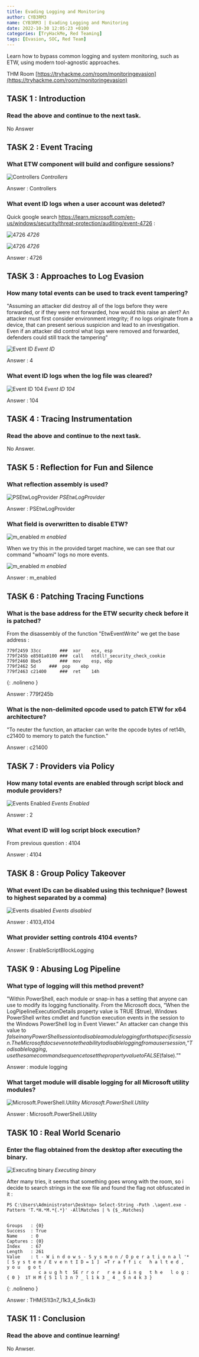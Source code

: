 ```yaml
---
title: Evading Logging and Monitoring
author: CYB3RM3
name: CYB3RM3 | Evading Logging and Monitoring
date: 2022-10-30 12:05:23 +0100
categories: [TryHackMe, Red Teaming]
tags: [Evasion, SOC, Red Team]
---
```


Learn how to bypass common logging and system monitoring, such as ETW, using modern tool-agnostic approaches.

THM Room [https://tryhackme.com/room/monitoringevasion](https://tryhackme.com/room/monitoringevasion)


## TASK 1 : Introduction
### Read the above and continue to the next task.
No Answer

## TASK 2 : Event Tracing
### What ETW component will build and configure sessions? 

![Controllers](/images/thm/monitoringevasion/monitoringevasion_1.png)
_Controllers_

Answer : Controllers

### What event ID logs when a user account was deleted?
Quick google search <https://learn.microsoft.com/en-us/windows/security/threat-protection/auditing/event-4726> :

![4726](/images/thm/monitoringevasion/monitoringevasion_2.png)
_4726_

![4726](/images/thm/monitoringevasion/monitoringevasion_3.png)
_4726_

Answer : 4726

## TASK 3 : Approaches to Log Evasion
###  How many total events can be used to track event tampering?  

 "Assuming an attacker did destroy all of the logs before they were forwarded, or if they were not forwarded, how would this raise an alert? An attacker must first consider environment integrity; if no logs originate from a device, that can present serious suspicion and lead to an investigation. Even if an attacker did control what logs were removed and forwarded, defenders could still track the tampering"

![Event ID](/images/thm/monitoringevasion/monitoringevasion_4.png)
_Event ID_

Answer : 4

### What event ID logs when the log file was cleared?

![Event ID 104](/images/thm/monitoringevasion/monitoringevasion_5.png)
_Event ID 104_

Answer : 104

## TASK 4 : Tracing Instrumentation
### Read the above and continue to the next task. 
No Answer.

## TASK 5 : Reflection for Fun and Silence
### What reflection assembly is used? 

![PSEtwLogProvider](/images/thm/monitoringevasion/monitoringevasion_6.png)
_PSEtwLogProvider_

Answer : PSEtwLogProvider

### What field is overwritten to disable ETW?

![m_enabled](/images/thm/monitoringevasion/monitoringevasion_7.png)
_m enabled_

When we try this in the provided target machine, we can see that our command "whoami" logs no more events.

![m_enabled](/images/thm/monitoringevasion/monitoringevasion_8.png)
_m enabled_

Answer : m_enabled

## TASK 6 : Patching Tracing Functions
### What is the base address for the ETW security check before it is patched? 
From the disassembly of the function "EtwEventWrite" we get the base address :

```console
779f2459 33cc		###  xor	ecx, esp
779f245b e8501a0100	###  call	ntdll!_security_check_cookie
779f2460 8be5		###  mov	esp, ebp
779f2462 5d		###  pop	ebp
779f2463 c21400		###  ret	14h
```
{: .nolineno }

Answer : 779f245b

### What is the non-delimited opcode used to patch ETW for x64 architecture?

 "To neuter the function, an attacker can write the opcode bytes of ret14h, c21400 to memory to patch the function."

Answer : c21400

## TASK 7 : Providers via Policy

### How many total events are enabled through script block and module providers? 

![Events Enabled](/images/thm/monitoringevasion/monitoringevasion_9.png)
_Events Enabled_

Answer : 2

### What event ID will log script block execution?
From previous question : 4104

Answer : 4104

## TASK 8 : Group Policy Takeover
### What event IDs can be disabled using this technique? (lowest to highest separated by a comma) 

![Events disabled](/images/thm/monitoringevasion/monitoringevasion_10.png)
_Events disabled_

Answer : 4103,4104

### What provider setting controls 4104 events?

Answer : EnableScriptBlockLogging

## TASK 9 : Abusing Log Pipeline
### What type of logging will this method prevent? 

 "Within PowerShell, each module or snap-in has a setting that anyone can use to modify its logging functionality. From the Microsoft docs, “When the LogPipelineExecutionDetails property value is TRUE ($true), Windows PowerShell writes cmdlet and function execution events in the session to the Windows PowerShell log in Event Viewer.” An attacker can change this value to $false in any PowerShell session to disable a module logging for that specific session. The Microsoft docs even note the ability to disable logging from a user session, “To disable logging, use the same command sequence to set the property value to FALSE ($false).”"

Answer : module logging

### What target module will disable logging for all Microsoft utility modules?

![Microsoft.PowerShell.Utility](/images/thm/monitoringevasion/monitoringevasion_11.png)
_Microsoft.PowerShell.Utility_

Answer : Microsoft.PowerShell.Utility

## TASK 10 : Real World Scenario
### Enter the flag obtained from the desktop after executing the binary. 

![Executing binary](/images/thm/monitoringevasion/monitoringevasion_12.png)
_Executing binary_

After many tries, it seems that something goes wrong with the room, so i decide to search strings in the exe file and found the flag not obfuscated in it :

```console
PS C:\Users\Administrator\Desktop> Select-String -Path .\agent.exe -Pattern 'T.*H.*M.*{.*}' -AllMatches | % {$_.Matches}


Groups   : {0}
Success  : True
Name     : 0
Captures : {0}
Index    : 67
Length   : 261
Value    : t - W i n d o w s - S y s m o n / O p e r a t i o n a l '* [ S y s t e m / E v e n t I D = 1 ]  =T r a f f i c   h a l t e d ,   y o u   g o t
            c a u g h t  5E r r o r   r e a d i n g   t h e   l o g : { 0 }  1T H M { 5 1 l 3 n 7 _ l 1 k 3 _ 4 _ 5 n 4 k 3 }
```
{: .nolineno }

Answer : THM{51l3n7_l1k3_4_5n4k3}

## TASK 11 : Conclusion   
### Read the above and continue learning! 
No Anwser.